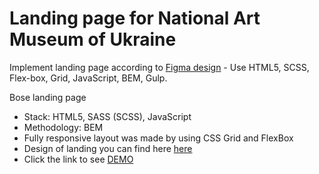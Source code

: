 # Landing page for National Art Museum of Ukraine
Implement landing page according to [Figma design](https://www.figma.com/file/HL3XGt5ZatvJoYBhOaWY5x/museum-prototype?node-id=323%3A1957) - Use HTML5, SCSS, Flex-box, Grid, JavaScript, BEM, Gulp.

Bose landing page
- Stack: HTML5, SASS (SCSS), JavaScript
- Methodology: BEM
- Fully responsive layout was made by using CSS Grid and FlexBox
- Design of landing you can find here [here](https://www.figma.com/file/HL3XGt5ZatvJoYBhOaWY5x/museum-prototype?node-id=323%3A1957)
- Click the link to see [DEMO](https://PastolNapas.github.io/NAMU-landing/)
